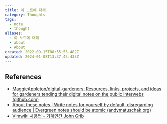 ```yaml
---
title: 이 노트에 대해
category: Thoughts
tags:
  - note
  - thought
aliases:
  - 이 노트에 대해
  - about
  - About
created: 2022-09-15T08:55:53.482Z
updated: 2024-01-08T13:37:45.433Z
---
```


## References

- [MaggieAppleton/digital-gardeners: Resources, links, projects, and ideas for gardeners tending their digital notes on the public interwebs (github.com)](https://github.com/MaggieAppleton/digital-gardeners)
- [About these notes | Write notes for yourself by default, disregarding audience | Evergreen notes should be atomic (andymatuschak.org)](https://notes.andymatuschak.org/About_these_notes?stackedNotes=z8AfCaQJdp852orumhXPxHb3r278FHA9xZN8J&stackedNotes=z4Rrmh17vMBbauEGnFPTZSK3UmdsGExLRfZz1)
- [Vimwiki 사용법 - 기계인간 John Grib](https://johngrib.github.io/wiki/vimwiki/)
